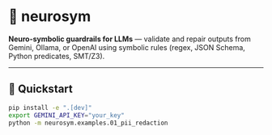 # 🧠 neurosym

**Neuro-symbolic guardrails for LLMs** — validate and repair outputs from Gemini, Ollama, or OpenAI using symbolic rules (regex, JSON Schema, Python predicates, SMT/Z3).

---

## 🚀 Quickstart

```bash
pip install -e ".[dev]"
export GEMINI_API_KEY="your_key"
python -m neurosym.examples.01_pii_redaction
```
